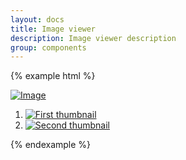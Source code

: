 ```yaml
---
layout: docs
title: Image viewer
description: Image viewer description
group: components
---
```

{% example html %}
<div data-image-viewer class="{{ site.css_prefix }}-image-viewer">
   <div>   
      <a class="{{ site.css_prefix }}-image-viewer__images" href="//unsplash.it/900/400/?blur" data-image="0">
         <img src="https://unsplash.it/900/400/?blur" class="{{ site.css_prefix }}-image-viewer__img" alt="Image">
      </a>
   </div>
   <ol class="{{ site.css_prefix }}-image-viewer__thumbnails">
      <li>
         <a class="{{ site.css_prefix }}-image-viewer__images" href="//unsplash.it/600/400" data-image="1">
            <img src="https://unsplash.it/200/100" class="{{ site.css_prefix }}-image-viewer__thumbnail"
               alt="First thumbnail">
         </a>
      </li>
       <li>
         <a class="{{ site.css_prefix }}-image-viewer__images" href="//unsplash.it/800/400" data-image="2">
            <img src="https://unsplash.it/200/100" class="{{ site.css_prefix }}-image-viewer__thumbnail"
               alt="Second thumbnail">
         </a>
      </li>
   </ol>
</div>

{% endexample %}
